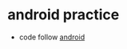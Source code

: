 # android practice
- code follow [android](https://developer.android.com/codelabs/android-training-layout-editor-part-a#0)
